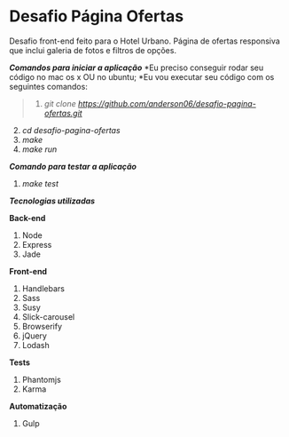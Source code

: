 # Desafio Página Ofertas

Desafio front-end feito para o Hotel Urbano. Página de ofertas responsiva que inclui galeria de fotos e filtros de opções.

***Comandos para iniciar a aplicação***
*Eu preciso conseguir rodar seu código no mac os x OU no ubuntu;
*Eu vou executar seu código com os seguintes comandos:

>1. *git clone https://github.com/anderson06/desafio-pagina-ofertas.git*
2. *cd desafio-pagina-ofertas*
3. *make*
4. *make run*

***Comando para testar a aplicação***
1. *make test*

***Tecnologias utilizadas***

****Back-end****
1. Node
2. Express
3. Jade

****Front-end****
1. Handlebars
2. Sass
3. Susy
4. Slick-carousel
5. Browserify
6. jQuery
7. Lodash

****Tests****
1. Phantomjs
2. Karma

****Automatização****
1. Gulp
